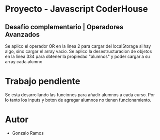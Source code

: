 # Proyecto  -  Javascript CoderHouse

## Desafio complementario | Operadores Avanzados

Se aplico el operador OR en la linea 2 para cargar del localStorage si hay algo, sino cargar el array vacio.
Se aplico la desestructuracion de objetos en la linea 334 para obtener la propiedad "alumnos" y poder cargar a su array cada alumno

# Trabajo pendiente
Se esta desarrollando las funciones para añadir alumnos a cada curso. Por lo tanto los inputs y boton de agregar alumnos no tienen funcionamiento.

# Autor
* Gonzalo Ramos

